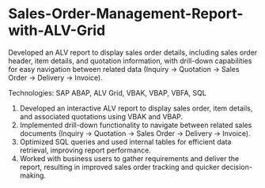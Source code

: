 # Sales-Order-Management-Report-with-ALV-Grid
 Developed an ALV report to display sales order details, including sales order header, item details, and quotation information, with drill-down capabilities for easy navigation between related data (Inquiry → Quotation → Sales Order → Delivery → Invoice).

 Technologies: SAP ABAP, ALV Grid, VBAK, VBAP, VBFA, SQL

1) Developed an interactive ALV report to display sales order, item details, and associated quotations using VBAK and VBAP.
2) Implemented drill-down functionality to navigate between related sales documents (Inquiry → Quotation → Sales Order → Delivery → Invoice).
3) Optimized SQL queries and used internal tables for efficient data retrieval, improving report performance.
4) Worked with business users to gather requirements and deliver the report, resulting in improved sales order tracking and quicker decision-making.
